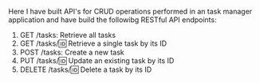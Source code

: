 Here I have built API's for CRUD operations performed in an task manager application and have build the followibg RESTful API endpoints:

1. GET /tasks: Retrieve all tasks
2. GET /tasks/:id: Retrieve a single task by its ID
3. POST /tasks: Create a new task
4. PUT /tasks/:id: Update an existing task by its ID
5. DELETE /tasks/:id: Delete a task by its ID
